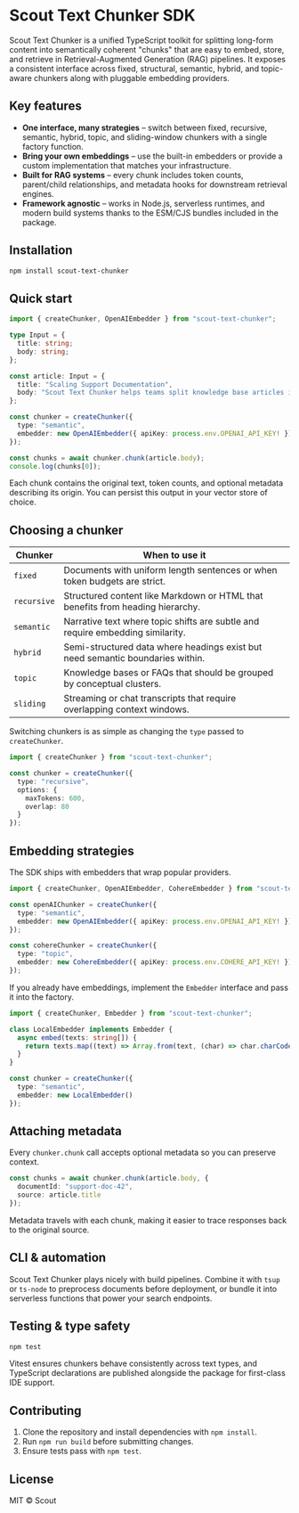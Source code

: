 # Scout Text Chunker SDK

Scout Text Chunker is a unified TypeScript toolkit for splitting long-form content into semantically coherent "chunks" that are easy to embed, store, and retrieve in Retrieval-Augmented Generation (RAG) pipelines. It exposes a consistent interface across fixed, structural, semantic, hybrid, and topic-aware chunkers along with pluggable embedding providers.

## Key features

- **One interface, many strategies** – switch between fixed, recursive, semantic, hybrid, topic, and sliding-window chunkers with a single factory function.
- **Bring your own embeddings** – use the built-in embedders or provide a custom implementation that matches your infrastructure.
- **Built for RAG systems** – every chunk includes token counts, parent/child relationships, and metadata hooks for downstream retrieval engines.
- **Framework agnostic** – works in Node.js, serverless runtimes, and modern build systems thanks to the ESM/CJS bundles included in the package.

## Installation

```bash
npm install scout-text-chunker
```

## Quick start

```ts
import { createChunker, OpenAIEmbedder } from "scout-text-chunker";

type Input = {
  title: string;
  body: string;
};

const article: Input = {
  title: "Scaling Support Documentation",
  body: "Scout Text Chunker helps teams split knowledge base articles into reusable units..."
};

const chunker = createChunker({
  type: "semantic",
  embedder: new OpenAIEmbedder({ apiKey: process.env.OPENAI_API_KEY! })
});

const chunks = await chunker.chunk(article.body);
console.log(chunks[0]);
```

Each chunk contains the original text, token counts, and optional metadata describing its origin. You can persist this output in your vector store of choice.

## Choosing a chunker

| Chunker    | When to use it                                                                 |
|------------|---------------------------------------------------------------------------------|
| `fixed`    | Documents with uniform length sentences or when token budgets are strict.       |
| `recursive`| Structured content like Markdown or HTML that benefits from heading hierarchy.  |
| `semantic` | Narrative text where topic shifts are subtle and require embedding similarity.  |
| `hybrid`   | Semi-structured data where headings exist but need semantic boundaries within.  |
| `topic`    | Knowledge bases or FAQs that should be grouped by conceptual clusters.          |
| `sliding`  | Streaming or chat transcripts that require overlapping context windows.         |

Switching chunkers is as simple as changing the `type` passed to `createChunker`.

```ts
import { createChunker } from "scout-text-chunker";

const chunker = createChunker({
  type: "recursive",
  options: {
    maxTokens: 600,
    overlap: 80
  }
});
```

## Embedding strategies

The SDK ships with embedders that wrap popular providers.

```ts
import { createChunker, OpenAIEmbedder, CohereEmbedder } from "scout-text-chunker";

const openAIChunker = createChunker({
  type: "semantic",
  embedder: new OpenAIEmbedder({ apiKey: process.env.OPENAI_API_KEY! })
});

const cohereChunker = createChunker({
  type: "topic",
  embedder: new CohereEmbedder({ apiKey: process.env.COHERE_API_KEY! })
});
```

If you already have embeddings, implement the `Embedder` interface and pass it into the factory.

```ts
import { createChunker, Embedder } from "scout-text-chunker";

class LocalEmbedder implements Embedder {
  async embed(texts: string[]) {
    return texts.map((text) => Array.from(text, (char) => char.charCodeAt(0) / 255));
  }
}

const chunker = createChunker({
  type: "semantic",
  embedder: new LocalEmbedder()
});
```

## Attaching metadata

Every `chunker.chunk` call accepts optional metadata so you can preserve context.

```ts
const chunks = await chunker.chunk(article.body, {
  documentId: "support-doc-42",
  source: article.title
});
```

Metadata travels with each chunk, making it easier to trace responses back to the original source.

## CLI & automation

Scout Text Chunker plays nicely with build pipelines. Combine it with `tsup` or `ts-node` to preprocess documents before deployment, or bundle it into serverless functions that power your search endpoints.

## Testing & type safety

```bash
npm test
```

Vitest ensures chunkers behave consistently across text types, and TypeScript declarations are published alongside the package for first-class IDE support.

## Contributing

1. Clone the repository and install dependencies with `npm install`.
2. Run `npm run build` before submitting changes.
3. Ensure tests pass with `npm test`.

## License

MIT © Scout
